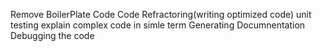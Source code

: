 Remove BoilerPlate Code
Code Refractoring(writing optimized code)
unit testing
explain complex code in simle term
Generating Documnentation
Debugging the code

